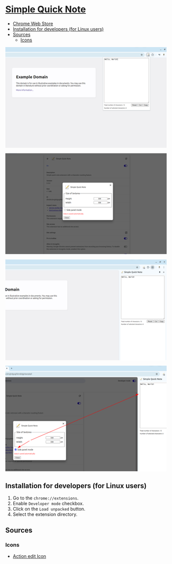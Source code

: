 # [Simple Quick Note](https://chromewebstore.google.com/detail/jiabjkckgapmaalmfbjdkcbkpiafnfga)

- [Chrome Web Store](https://chromewebstore.google.com/detail/jiabjkckgapmaalmfbjdkcbkpiafnfga)
- [Installation for developers (for Linux users)](#installation-for-developers-for-linux-users)
- [Sources](#sources)
    - [Icons](#icons)

![Simple Quick Note - Example: Popup mode](img/screenshots/1280x800/example-1.png)

![Simple Quick Note - Options: Popup mode](img/screenshots/1280x800/options-1.png)

![Simple Quick Note - Example: Side panel mode](img/screenshots/1280x800/example-2.png)

![Simple Quick Note - Options: Side panel mode](img/screenshots/1280x800/options-2.png)

## Installation for developers (for Linux users)

1. Go to the `chrome://extensions`.
2. Enable `Developer mode` checkbox.
3. Click on the `Load unpacked` button.
4. Select the extension directory.


## Sources

### Icons

- [Action edit Icon](https://iconarchive.com/show/crystal-clear-icons-by-everaldo/action-edit-icon.html)
